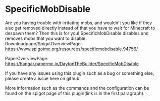 # SpecificMobDisable
Are you having trouble with irritating mobs, and wouldn't you like if they also get removed directly instead of that you have to wait for Minecraft to despawn them? Then this is for you! SpecificMobDisable disables and removes mobs that you want to disable. Downloadpage/SpigotOverviewPage: https://www.spigotmc.org/resources/specificmobdisable.94756/ 

PaperOverviewPage: https://hangar.papermc.io/DaytonTheBuilder/SpecificMobDisable

If you have any issues using this plugin such as a bug or something else, please create a issue here on github.

More information such as the commands and the configuration can be found on the spigot page of this plugin(link is in the first paragraph).
